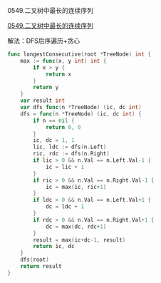 0549.二叉树中最长的连续序列

[0549.二叉树中最长的连续序列](https://leetcode.cn/problems/binary-tree-longest-consecutive-sequence-ii/)



解法：DFS后序遍历+贪心



```go
func longestConsecutive(root *TreeNode) int {
	max := func(x, y int) int {
		if x > y {
			return x
		}
		return y
	}
	var result int
	var dfs func(n *TreeNode) (ic, dc int)
	dfs = func(n *TreeNode) (ic, dc int) {
		if n == nil {
			return 0, 0
		}
		ic, dc = 1, 1
		lic, ldc := dfs(n.Left)
		ric, rdc := dfs(n.Right)
		if lic > 0 && n.Val == n.Left.Val-1 {
			ic = lic + 1
		}
		if ric > 0 && n.Val == n.Right.Val-1 {
			ic = max(ic, ric+1)
		}
		if ldc > 0 && n.Val == n.Left.Val+1 {
			dc = ldc + 1
		}
		if rdc > 0 && n.Val == n.Right.Val+1 {
			dc = max(dc, rdc+1)
		}
		result = max(ic+dc-1, result)
		return ic, dc
	}
	dfs(root)
	return result
}
```
